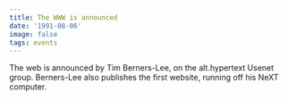 ```yaml
---
title: The WWW is announced
date: '1991-08-06'
image: false
tags: events
---
```


The web is announced by Tim Berners-Lee, on the alt.hypertext Usenet group. 
Berners-Lee also publishes the first website, 
running off his NeXT computer.